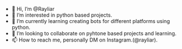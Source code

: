 - 👋 Hi, I’m @Rayliar
- 👀 I’m interested in python based projects.
- 🌱 I’m currently learning creating bots for different platforms using python.
- 💞️ I’m looking to collaborate on pyhtone based projects and learning.
- 📫 How to reach me, personally DM on Instagram.(@rayliar).

<!---
Rayliar/Rayliar is a ✨ special ✨ repository because its `README.md` (this file) appears on your GitHub profile.
You can click the Preview link to take a look at your changes.
--->
